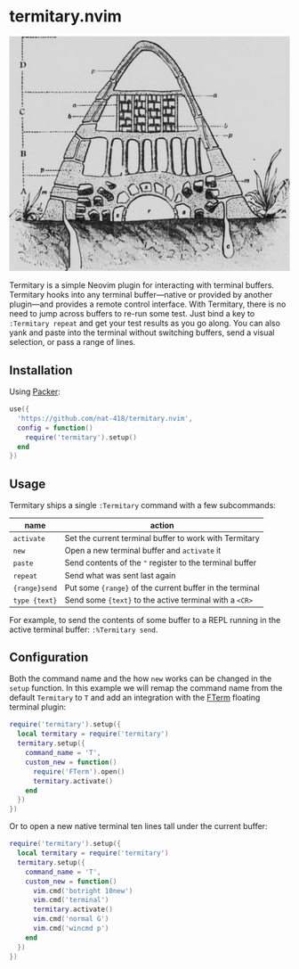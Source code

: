 termitary.nvim
==============

![Drawing of a termitary](./termitary.jpg)

Termitary is a simple Neovim plugin for interacting with terminal buffers.
Termitary hooks into any terminal buffer—native or provided by another
plugin—and provides a remote control interface. With Termitary, there is 
no need to jump across buffers to re-run some test. Just bind a key
to `:Termitary repeat` and get your test results as you go along. You
can also yank and paste into the terminal without switching buffers,
send a visual selection, or pass a range of lines.

Installation
------------

Using [Packer](https://github.com/wbthomason/packer.nvim):
```lua
use({
  'https://github.com/nat-418/termitary.nvim',
  config = function()
    require('termitary').setup()
  end
})
```

Usage
-----

Termitary ships a single `:Termitary` command with a few subcommands:

| name             | action                                                   |
| ---------------- | -------------------------------------------------------- |
| `activate`       | Set the current terminal buffer to work with Termitary   |
| `new`            | Open a new terminal buffer and `activate` it             |
| `paste`          | Send contents of the `"` register to the terminal buffer |
| `repeat`         | Send what was sent last again                            |
| `{range}send`    | Put some `{range}` of the current buffer in the terminal |
| `type {text}`    | Send some `{text}` to the active terminal with a `<CR>`  |

For example, to send the contents of some buffer to a REPL running in the
active terminal buffer: `:%Termitary send`.

Configuration
-------------

Both the command name and the how `new` works can be changed  in the
`setup` function. In this example we will remap the command name from
the default `Termitary` to `T` and add an integration with the
[FTerm](https://github.com/numtostr/FTerm.nvim) floating terminal plugin:

```lua
require('termitary').setup({
  local termitary = require('termitary')
  termitary.setup({
    command_name = 'T',
    custom_new = function()
      require('FTerm').open()
      termitary.activate()
    end
  })
})
```

Or to open a new native terminal ten lines tall under the current buffer:

```lua
require('termitary').setup({
  local termitary = require('termitary')
  termitary.setup({
    command_name = 'T',
    custom_new = function()
      vim.cmd('botright 10new')
      vim.cmd('terminal')
      termitary.activate()
      vim.cmd('normal G')
      vim.cmd('wincmd p')
    end
  })
})
```
